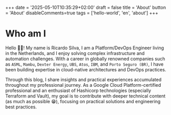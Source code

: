 +++
date = '2025-05-10T10:35:29+02:00'
draft = false
title = 'About'
button = 'About'
disableComments=true
tags = ['hello-world', 'en', 'about']
+++

# Who am I

Hello 👋🏻! My name is Ricardo Silva, I am a Platform/DevOps Engineer living in the Netherlands, and I enjoy solving complex infrastructure and automation challenges. With a career in globally renowned companies such as `ASML`, `Mambu`, `Dexter Energy`, `UBS`, `Atos`, `IBM`, and `Porto Seguro (BR)`, I have been building expertise in cloud-native architectures and DevOps practices.

Through this blog, I share insights and practical experiences accumulated throughout my professional journey. As a Google Cloud Platform-certified professional and an enthusiast of Hashicorp technologies (especially Terraform and Vault), my goal is to contribute with deeper technical content (as much as possible 😁), focusing on practical solutions and engineering best practices.